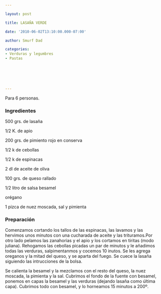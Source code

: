 ```yaml
---

layout: post

title: LASAÑA VERDE

date: '2010-06-02T13:10:00.000-07:00'

author: Smurf Dad

categories:
- Verduras y legumbres
- Pastas






---
```


Para 6 personas.

<h3>Ingredientes</h3>

500 grs. de lasaña

1/2 K. de apio

200 grs. de pimiento rojo en conserva

1/2 k de cebollas

1/2 k de espinacas

2 dl de aceite de oliva

100 grs. de queso rallado

1/2 litro de salsa besamel

orégano

1 pizca de nuez moscada, sal y pimienta

<h3>Preparación</h3>

Comenzamos cortando los tallos de las espinacas, las lavamos y las hervimos unos minutos con una cucharada de aceite y las trituramos.Por otro lado pelamos las zanahorias y el apio y los cortamos en tiritas (modo juliana). Rehogamos las cebollas picadas un par de minutos y le añadimos todas las verduras, salpimentanmos y cocemos 10 inutos. Se les agrega oreganos y la mitad del queso, y se aparta del fuego. Se cuece la lasaña siguiendo las intrucciones de la bolsa.

Se calienta la besamel y la mezclamos con el resto del queso, la nuez moscada, la pimienta y la sal. Cubrimos el fondo de la fuente con besamel, ponemos en capas la besamel y las verduras (dejando lasaña como última capa). Cubrimos todo con besamel, y lo horneamos 15 minutos a 200º.